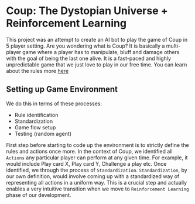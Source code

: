 # Coup: The Dystopian Universe + Reinforcement Learning

This project was an attempt to create an AI bot to play the game of Coup in 5 player setting. Are you wondering what is Coup? It is basically a multi-player game where a player has to manipulate, bluff and damage others with the goal of being the last one alive. It is a fast-paced and highly unpredictable game that we just love to play in our free time. You can learn about the rules more [here](https://boardgamegeek.com/boardgame/131357/coup)

## Setting up Game Environment

We do this in terms of these processes:

- Rule identification
- Standardization
- Game flow setup
- Testing (random agent)

First step before starting to code up the environment is to strictly define the rules and actions once more. In the context of Coup, we identified all `Actions` any particular player can perform at any given time. For example, it would include Play card X, Play card Y, Challenge a play etc. Once identified, we through the process of `Standardization`. `Standardization`, by our own definition, would involve coming up with a standardized way of representing all actions in a uniform way. This is a crucial step and actually enables a very intuitive transition when we move to `Reinforcement Learning` phase of our development.  


